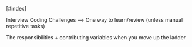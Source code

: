 [#index]

Interview Coding Challenges --> One way to learn/review (unless manual repetitive tasks)

The responsibilities + contributing variables when you move up the ladder